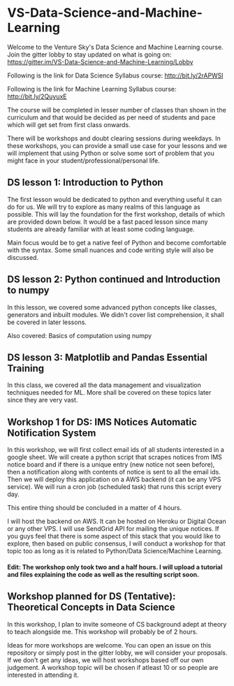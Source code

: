 # VS-Data-Science-and-Machine-Learning

Welcome to the Venture Sky's Data Science and Machine Learning course. Join the gitter lobby to stay updated on what is going on:
https://gitter.im/VS-Data-Science-and-Machine-Learning/Lobby


Following is the link for Data Science Syllabus course: http://bit.ly/2rAPWSl

Following is the link for Machine Learning Syllabus course: http://bit.ly/2QuyuxE


The course will be completed in lesser number of classes than shown in the curriculum and that would be decided as per need of students and pace which will get set from first class onwards.

There will be workshops and doubt clearing sessions during weekdays. In these workshops, you can provide a small use case for your lessons and we will implement that using Python or solve some sort of problem that you might face in your student/professional/personal life.

## DS lesson 1: Introduction to Python
The first lesson would be dedicated to python and everything useful it can do for us. We will try to explore as many realms of this language as possible. This will lay the foundation for the first workshop, details of which are provided down below. It would be a fast paced lesson since many students are already familiar with at least some coding language.

Main focus would be to get a native feel of Python and become comfortable with the syntax. Some small nuances and code writing style will also be discussed.

## DS lesson 2: Python continued and Introduction to numpy
In this lesson, we covered some advanced python concepts like classes, generators and inbuilt modules. We didn't cover list comprehension, it shall be covered in later lessons.

Also covered: Basics of computation using numpy

## DS lesson 3: Matplotlib and Pandas Essential Training
In this class, we covered all the data management and visualization techniques needed for ML. More shall be covered on these topics later since they are very vast.

## Workshop 1 for DS: IMS Notices Automatic Notification System
In this workshop, we will first collect email ids of all students interested in a google sheet. We will create a python script that scrapes notices from IMS notice board and if there is a unique entry (new notice not seen before), then a notification along with contents of notice is sent to all the email ids. Then we will deploy this application on a AWS backend (it can be any VPS service). We will run a cron job (scheduled task) that runs this script every day.

This entire thing should be concluded in a matter of 4 hours.

I will host the backend on AWS. It can be hosted on Heroku or Digital Ocean or any other VPS. I will use SendGrid API for mailing the unique notices. If you guys feel that there is some aspect of this stack that you would like to explore, then based on public consensus, I will conduct a workshop for that topic too as long as it is related to Python/Data Science/Machine Learning.

#### Edit: The workshop only took two and a half hours. I will upload a tutorial and files explaining the code as well as the resulting script soon.


## Workshop planned for DS (Tentative): Theoretical Concepts in Data Science 
In this workshop, I plan to invite someone of CS background adept at theory to teach alongside me. This workshop will probably be of 2 hours.

Ideas for more workshops are welcome. You can open an issue on this repository or simply post in the gitter lobby, we will consider your proposals. If we don't get any ideas, we will host workshops based off our own judgement. A workshop topic will be chosen if atleast 10 or so people are interested in attending it.
